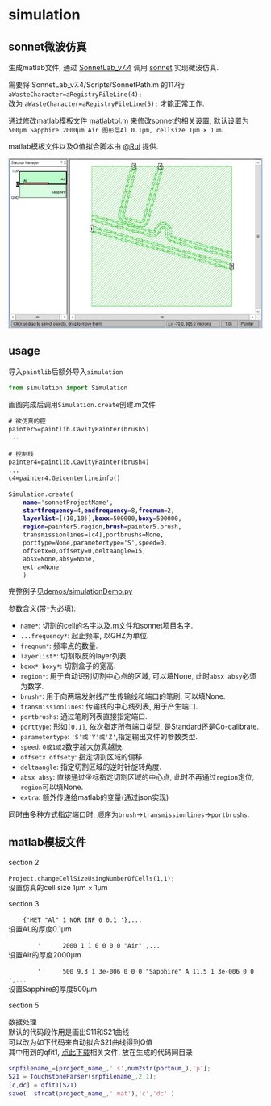 # simulation

## sonnet微波仿真

生成matlab文件, 通过 [SonnetLab_v7.4](http://www.sonnetsoftware.com/support/sonnet-suites/sonnetlab.html) 调用 [sonnet](http://www.sonnetsoftware.com/) 实现微波仿真.

需要将 SonnetLab_v7.4/Scripts/SonnetPath.m 的117行 `aWasteCharacter=aRegistryFileLine(4);`  
改为 `aWasteCharacter=aRegistryFileLine(5);` 才能正常工作.

通过修改matlab模板文件 [matlabtpl.m](https://github.com/zhaouv/sqc-painter/blob/master/matlabtpl.m) 来修改sonnet的相关设置, 默认设置为`500μm Sapphire 2000μm Air 图形层Al 0.1μm, cellsize 1μm × 1μm`.

matlab模板文件以及Q值拟合脚本由 [@Rui](https://github.com/richardvancouver) 提供.

![](img_md/sonnetpic.png)

## usage

导入`paintlib`后额外导入`simulation`
```python
from simulation import Simulation
```

画图完成后调用`Simulation.create`创建.m文件

<pre v-pre="" data-lang="python"><code class="lang-python"># 欲仿真的腔
painter5=paintlib.CavityPainter(brush5)
...

# 控制线
painter4=paintlib.CavityPainter(brush4)
...
c4=painter4.Getcenterlineinfo()

Simulation.create(
    <span style="font-weight: bold;color:navy">name</span>='sonnetProjectName',
    <span style="font-weight: bold;color:navy">startfrequency</span>=4,<span style="font-weight: bold;color:navy">endfrequency</span>=8,<span style="font-weight: bold;color:navy">freqnum</span>=2,
    <span style="font-weight: bold;color:navy">layerlist</span>=[(10,10)],<span style="font-weight: bold;color:navy">boxx</span>=500000,<span style="font-weight: bold;color:navy">boxy</span>=500000,
    <span style="font-weight: bold;color:navy">region</span>=painter5.region,<span style="font-weight: bold;color:navy">brush</span>=painter5.brush,
    transmissionlines=[c4],portbrushs=None,
    porttype=None,parametertype='S',speed=0,
    offsetx=0,offsety=0,deltaangle=15,
    absx=None,absy=None,
    extra=None
    )
</code></pre>

完整例子见[demos/simulationDemo.py](https://github.com/zhaouv/sqc-painter/blob/master/demos/simulationDemo.py)

参数含义(带`*`为必填):
+ `name*`: 切割的cell的名字以及.m文件和sonnet项目名字.
+ `...frequency*`: 起止频率, 以GHZ为单位.
+ `freqnum*`: 频率点的数量.
+ `layerlist*`: 切割取反的layer列表.
+ `boxx* boxy*`: 切割盒子的宽高.
+ `region*`: 用于自动识别切割中心点的区域, 可以填None, 此时`absx absy`必须为数字.
+ `brush*`: 用于向两端发射线产生传输线和端口的笔刷, 可以填None.
+ `transmissionlines`: 传输线的中心线列表, 用于产生端口.
+ `portbrushs`: 通过笔刷列表直接指定端口.
+ `porttype`: 形如`[0,1]`, 依次指定所有端口类型, 是Standard还是Co-calibrate.
+ `parametertype`: `'S'或'Y'或'Z'`,指定输出文件的参数类型.
+ `speed`: `0或1或2`数字越大仿真越快.
+ `offsetx offsety`: 指定切割区域的偏移.
+ `deltaangle`: 指定切割区域的逆时针旋转角度.
+ `absx absy`: 直接通过坐标指定切割区域的中心点, 此时不再通过`region`定位, `region`可以填None.
+ `extra`: 额外传递给matlab的变量(通过json实现)

同时由多种方式指定端口时, 顺序为`brush`->`transmissionlines`->`portbrushs`.

## matlab模板文件

section 2

`Project.changeCellSizeUsingNumberOfCells(1,1);`  
设置仿真的cell size 1μm × 1μm

section 3

`    {'MET "Al" 1 NOR INF 0 0.1 '},...`  
设置AL的厚度0.1μm

`        '      2000 1 1 0 0 0 0 "Air"',...`  
设置Air的厚度2000μm

`        '      500 9.3 1 3e-006 0 0 0 "Sapphire" A 11.5 1 3e-006 0 0 ',...`  
设置Sapphire的厚度500μm

section 5

数据处理  
默认的代码段作用是画出S11和S21曲线  
可以改为如下代码来自动拟合S21曲线得到Q值  
其中用到的qfit1, [点此下载](https://raw.githubusercontent.com/zhaouv/sqc-painter/master/docs/files/QFitScripts.zip)相关文件, 放在生成的代码同目录  
```matlab
snpfilename_=[project_name_,'.s',num2str(portnum_),'p'];
S21 = TouchstoneParser(snpfilename_,2,1);
[c,dc] = qfit1(S21)
save(  strcat(project_name_,'.mat'),'c','dc' )
```
